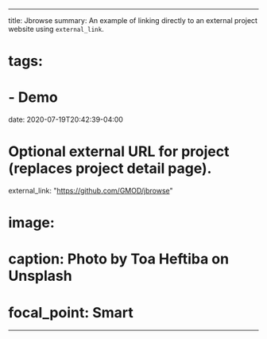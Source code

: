 ---
title: Jbrowse
summary: An example of linking directly to an external project website using 
`external_link`.
# tags:
# - Demo
date: 2020-07-19T20:42:39-04:00

# Optional external URL for project (replaces project detail page).
external_link: "https://github.com/GMOD/jbrowse"

# image:
#   caption: Photo by Toa Heftiba on Unsplash
#   focal_point: Smart
------

